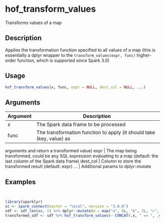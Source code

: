 # hof_transform_values


Transforms values of a map




## Description

Applies the transformation function specified to all values of a map
(this is essentially a dplyr wrapper to the `transform_values(expr, func)` higher-
order function, which is supported since Spark 3.0)





## Usage
```r
hof_transform_values(x, func, expr = NULL, dest_col = NULL, ...)
```




## Arguments


Argument      |Description
------------- |----------------
x | The Spark data frame to be processed
func | The transformation function to apply (it should take (key, value) as
arguments and return a transformed value)
expr | The map being transformed, could be any SQL expression evaluating to a map
(default: the last column of the Spark data frame)
dest_col | Column to store the transformed result (default: expr)
... | Additional params to dplyr::mutate






## Examples

```r


library(sparklyr)
sc <- spark_connect(master = "local", version = "3.0.0")
sdf <- sdf_len(sc, 1) %>% dplyr::mutate(m = map("a", 0L, "b", 2L, "c", -1L))
transformed_sdf <- sdf %>% hof_transform_values(~ CONCAT(.x, " == ", .y))

```






